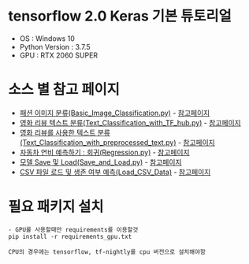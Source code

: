 # tensorflow 2.0 Keras 기본 튜토리얼

- OS : Windows 10
- Python Version : 3.7.5
- GPU : RTX 2060 SUPER 


# 소스 별 참고 페이지
- [패션 이미지 분류(Basic_Image_Classification.py)](https://github.com/parkjoohwan/Keras_basics/blob/master/Basic_Image_Classification.py) - [참고페이지](https://www.tensorflow.org/tutorials/keras/classification?hl=ko)
- [영화 리뷰 텍스트 분류(Text_Classification_with_TF_hub.py)](https://github.com/parkjoohwan/Keras_basics/blob/master/Basic_Image_Classification.py) - [참고페이지](https://www.tensorflow.org/tutorials/keras/text_classification_with_hub?hl=ko)
- [영화 리뷰를 사용한 텍스트 분류(Text_Classification_with_preprocessed_text.py)](https://github.com/parkjoohwan/Keras_basics/blob/master/Basic_Image_Classification.py) - [참고페이지](https://www.tensorflow.org/tutorials/keras/text_classification?hl=ko)
- [자동차 연비 예측하기 : 회귀(Regression.py)](https://github.com/parkjoohwan/Keras_basics/blob/master/Regression.py) - [참고페이지](https://www.tensorflow.org/tutorials/keras/regression?hl=ko) 
- [모델 Save 및 Load(Save_and_Load.py)](https://github.com/parkjoohwan/Keras_basics/blob/master/Save_and_Load.py) - [참고페이지](https://www.tensorflow.org/tutorials/keras/save_and_load?hl=ko)
- [CSV 파일 로드 및 생존 여부 예측(Load_CSV_Data)](https://github.com/parkjoohwan/Keras_basics/blob/master/Load_CSV_Data.py) - [참고페이지](https://www.tensorflow.org/tutorials/load_data/csv?hl=ko)

# 필요 패키지 설치

```
- GPU를 사용할때만 requirements를 이용할것
pip install -r requirements_gpu.txt
```

`CPU의 경우에는 tensorflow, tf-nightly를 cpu 버전으로 설치해야함`